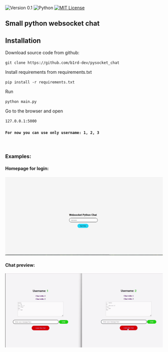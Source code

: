 ![Version 0.1](https://img.shields.io/badge/Version%200.1-FFC832?style=for-the-badge&logoColor=white)
![Python](https://img.shields.io/badge/Python-004772?style=for-the-badge&logo=python&logoColor=ffff00)
[![MIT License](https://img.shields.io/badge/MIT%20License-004772?style=for-the-badge&logo=license&logoColor=white)](https://github.com/b1rd-dev/PIGEON/blob/master/LICENSE.md)

## Small python websocket chat

## Installation

Download source code from github: 

`git clone https://github.com/b1rd-dev/pysocket_chat`

Install requirements from requirements.txt

`pip install -r requirements.txt`

Run

`python main.py`

Go to the browser and open

`127.0.0.1:5000`

#### `For now you can use only username: 1, 2, 3`

<br />

### Examples:

#### Homepage for login:
[<img src="./examples/login_page.png" width="900px"/>](https://github.com/b1rd-dev/pysocket_chat/blob/main/examples/login_page.png)

#### Chat preview:
[<img src="./examples/chat_page.png" width="900px"/>](https://github.com/b1rd-dev/pysocket_chat/blob/main/examples/chat_page.png)
